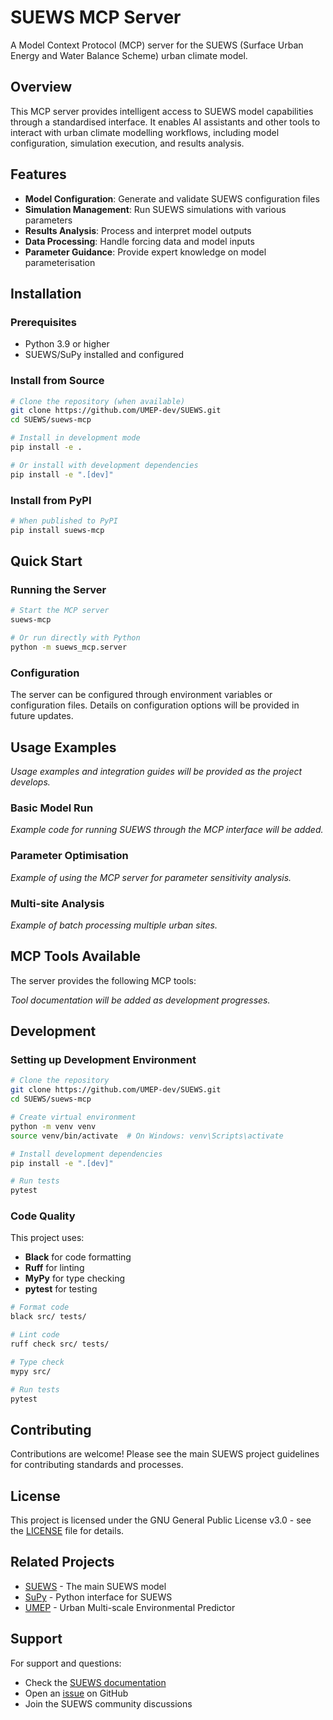 # SUEWS MCP Server

A Model Context Protocol (MCP) server for the SUEWS (Surface Urban Energy and Water Balance Scheme) urban climate model.

## Overview

This MCP server provides intelligent access to SUEWS model capabilities through a standardised interface. It enables AI assistants and other tools to interact with urban climate modelling workflows, including model configuration, simulation execution, and results analysis.

## Features

- **Model Configuration**: Generate and validate SUEWS configuration files
- **Simulation Management**: Run SUEWS simulations with various parameters
- **Results Analysis**: Process and interpret model outputs
- **Data Processing**: Handle forcing data and model inputs
- **Parameter Guidance**: Provide expert knowledge on model parameterisation

## Installation

### Prerequisites

- Python 3.9 or higher
- SUEWS/SuPy installed and configured

### Install from Source

```bash
# Clone the repository (when available)
git clone https://github.com/UMEP-dev/SUEWS.git
cd SUEWS/suews-mcp

# Install in development mode
pip install -e .

# Or install with development dependencies
pip install -e ".[dev]"
```

### Install from PyPI

```bash
# When published to PyPI
pip install suews-mcp
```

## Quick Start

### Running the Server

```bash
# Start the MCP server
suews-mcp

# Or run directly with Python
python -m suews_mcp.server
```

### Configuration

The server can be configured through environment variables or configuration files. Details on configuration options will be provided in future updates.

## Usage Examples

*Usage examples and integration guides will be provided as the project develops.*

### Basic Model Run

*Example code for running SUEWS through the MCP interface will be added.*

### Parameter Optimisation

*Example of using the MCP server for parameter sensitivity analysis.*

### Multi-site Analysis

*Example of batch processing multiple urban sites.*

## MCP Tools Available

The server provides the following MCP tools:

*Tool documentation will be added as development progresses.*

## Development

### Setting up Development Environment

```bash
# Clone the repository
git clone https://github.com/UMEP-dev/SUEWS.git
cd SUEWS/suews-mcp

# Create virtual environment
python -m venv venv
source venv/bin/activate  # On Windows: venv\Scripts\activate

# Install development dependencies
pip install -e ".[dev]"

# Run tests
pytest
```

### Code Quality

This project uses:
- **Black** for code formatting
- **Ruff** for linting
- **MyPy** for type checking
- **pytest** for testing

```bash
# Format code
black src/ tests/

# Lint code
ruff check src/ tests/

# Type check
mypy src/

# Run tests
pytest
```

## Contributing

Contributions are welcome! Please see the main SUEWS project guidelines for contributing standards and processes.

## License

This project is licensed under the GNU General Public License v3.0 - see the [LICENSE](../LICENSE) file for details.

## Related Projects

- [SUEWS](https://github.com/UMEP-dev/SUEWS) - The main SUEWS model
- [SuPy](https://supy.readthedocs.io/) - Python interface for SUEWS
- [UMEP](https://umep-docs.readthedocs.io/) - Urban Multi-scale Environmental Predictor

## Support

For support and questions:
- Check the [SUEWS documentation](https://suews.readthedocs.io/)
- Open an [issue](https://github.com/UMEP-dev/SUEWS/issues) on GitHub
- Join the SUEWS community discussions
